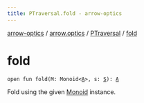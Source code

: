 ```yaml
---
title: PTraversal.fold - arrow-optics
---
```


[arrow-optics](../../index.html) / [arrow.optics](../index.html) / [PTraversal](index.html) / [fold](./fold.html)

# fold

`open fun fold(M: Monoid<`[`A`](index.html#A)`>, s: `[`S`](index.html#S)`): `[`A`](index.html#A)

Fold using the given [Monoid](#) instance.

